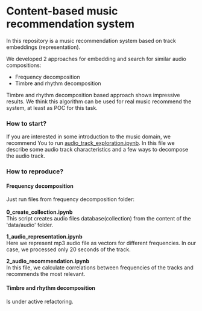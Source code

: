 # Content-based music recommendation system
In this repository is a music recommendation system based on track embeddings (representation).

We developed 2 approaches for embedding and search for similar audio compositions:
- Frequency decomposition
- Timbre and rhythm decomposition

Timbre and rhythm decomposition based approach shows impressive results. We think this algorithm can be used for real music recommend the system, at least as POC for this task.


### How to start?
If you are interested in some introduction to the music domain, we recommend You to run [audio_track_exploration.ipynb](https://github.com/SanGreel/music-recommendation-system/blob/master/audio_track_exploration.ipynb). In this file we describe some audio track characteristics and a few ways to decompose the audio track.


### How to reproduce?

#### Frequency decomposition
Just run files from frequency decomposition folder:<br/><br/>
**0_create_collection.ipynb**<br/>
This script creates audio files database(collection) from the content of the 'data/audio' folder.<br/>

**1_audio_representation.ipynb**<br/>
Here we represent mp3 audio file as vectors for different frequencies. In our case, we processed only 20 seconds of the track.

**2_audio_recommendation.ipynb**<br/>
In this file, we calculate correlations between frequencies of the tracks and recommends the most relevant.

#### Timbre and rhythm decomposition
Is under active refactoring.
